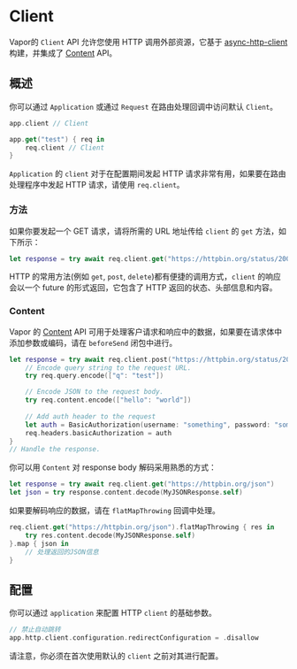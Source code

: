 # Client

Vapor的 `Client` API 允许您使用 HTTP 调用外部资源，它基于 [async-http-client](https://github.com/swift-server/async-http-client) 构建，并集成了 [Content](./content.md) API。


## 概述

你可以通过 `Application` 或通过 `Request` 在路由处理回调中访问默认 `Client`。

```swift
app.client // Client

app.get("test") { req in
    req.client // Client
}
```


`Application` 的 `client` 对于在配置期间发起 HTTP 请求非常有用，如果要在路由处理程序中发起 HTTP 请求，请使用 `req.client`。


### 方法

如果你要发起一个 GET 请求，请将所需的 URL 地址传给 `client` 的 `get` 方法，如下所示：

```swift
let response = try await req.client.get("https://httpbin.org/status/200")
```

HTTP 的常用方法(例如 `get`, `post`, `delete`)都有便捷的调用方式，`client` 的响应会以一个 future 的形式返回，它包含了 HTTP 返回的状态、头部信息和内容。


### Content

Vapor 的 [Content](./content.md) API 可用于处理客户请求和响应中的数据，如果要在请求体中添加参数或编码，请在 `beforeSend` 闭包中进行。

```swift
let response = try await req.client.post("https://httpbin.org/status/200") { req in
	// Encode query string to the request URL.
	try req.query.encode(["q": "test"])

	// Encode JSON to the request body.
    try req.content.encode(["hello": "world"])
    
    // Add auth header to the request
    let auth = BasicAuthorization(username: "something", password: "somethingelse")
    req.headers.basicAuthorization = auth
}
// Handle the response.
```

你可以用 `Content` 对 response body 解码采用熟悉的方式：
```swift
let response = try await req.client.get("https://httpbin.org/json")
let json = try response.content.decode(MyJSONResponse.self)
```

如果要解码响应的数据，请在 `flatMapThrowing` 回调中处理。

```swift
req.client.get("https://httpbin.org/json").flatMapThrowing { res in
	try res.content.decode(MyJSONResponse.self)
}.map { json in
	// 处理返回的JSON信息
}
```

## 配置

你可以通过 `application` 来配置 HTTP `client` 的基础参数。

```swift
// 禁止自动跳转
app.http.client.configuration.redirectConfiguration = .disallow
```

请注意，你必须在首次使用默认的 `client` 之前对其进行配置。

